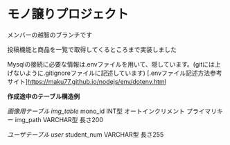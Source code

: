 # モノ譲りプロジェクト

メンバーの越智のブランチです

投稿機能と商品を一覧で取得してくるところまで実装しました

Mysqlの接続に必要な情報は.envファイルを用いて、隠しています。(gitには上げないように.gitignoreファイルに記述しています)
[.envファイル記述方法参考サイト]https://maku77.github.io/nodejs/env/dotenv.html

**作成途中のテーブル構造例**

*画像用テーブル img_table*
mono_id INT型 オートインクリメント プライマリキー
img_path VARCHAR型 長さ200

*ユーザテーブル user*
student_num VARCHAR型 長さ255